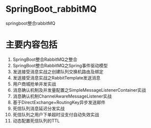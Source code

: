 # SpringBoot_rabbitMQ
springboot整合rabbitMQ

# 主要内容包括

1. SpringBoot整合RabbitMQ之整合
2. SpringBoot整合RabbitMQ之Spring事件驱动模型
3. 发送接受消息实战之创建队列交换机路由及绑定
4. 发送接受消息实战之RabbitTemplate发送消息
5. 用户商城抢单并发实战
6. 消息确认机制及并发量配置之SimpleMessageListenerContainer实战
7. 消息确认机制ChannelAwareMessageListener实战
8. 基于DirectExchange+RoutingKey异步发送邮件
9. 死信队列消息延迟分发实战
10. 死信队列之用户下单超时没支付自动失效实战
11. 动态配置死信队列的TTL

